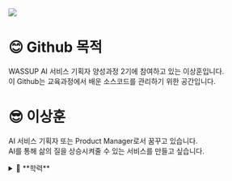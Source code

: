 <img src="https://capsule-render.vercel.app/api?type=venom&color=auto&fontColor=000000&height=240&section=header&text=I%20am%20Sanghoon" />

# 😊 Github 목적
WASSUP AI 서비스 기획자 양성과정 2기에 참여하고 있는 이상훈입니다.   
이 Github는 교육과정에서 배운 소스코드를 관리하기 위한 공간입니다.


# 😎 이상훈
AI 서비스 기획자 또는 Product Manager로서 꿈꾸고 있습니다.   
AI를 통해 삶의 질을 상승시켜줄 수 있는 서비스를 만들고 싶습니다.

<details>
<summary>
  📕 **학력**
</summary>
  - 한국기술교육대학교 메카트로닉스공학부(생산시스템공학심화)   
  - 
</details>
